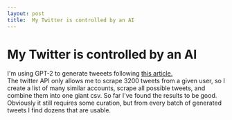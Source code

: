 ```yaml
---
layout: post
title:  My Twitter is controlled by an AI
---
```

# My Twitter is controlled by an AI
I'm using GPT-2 to generate tweeets following [this article.](https://minimaxir.com/2020/01/twitter-gpt2-bot/)\
The twitter API only allows me to scrape 3200 tweets from a given user, so I create a list of many similar accounts, scrape all possible tweets, and combine them into one giant csv. So far I've found the results to be good. Obviously it still requires some curation, but from every batch of generated tweets I find dozens that are usable.
